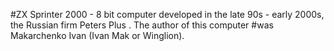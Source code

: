 #ZX Sprinter 2000 - 8 bit computer developed in the late 90s - early 2000s, the Russian firm Peters Plus . The author of this computer #was Makarchenko Ivan (Ivan Mak or Winglion).
